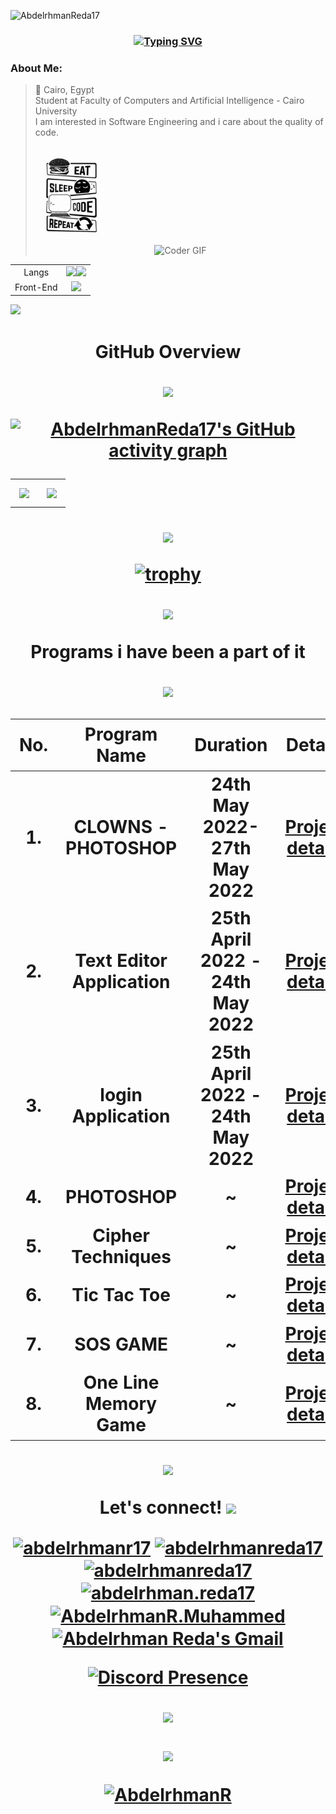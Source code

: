 <p align="left"> <img src="https://komarev.com/ghpvc/?username=AbdelrhmanReda17&label=Profile%20views&color=0e75b6&style=flat" alt="AbdelrhmanReda17" /> </p>

<h3 align="center">
  
[![Typing SVG](https://readme-typing-svg.herokuapp.com?font=Vujahday+Script&size=40&color=000000&center=true&vCenter=true&width=600&lines=Welcome+to+Abdelrhman's+Github)](https://git.io/typing-svg)</h3>

<h3 align="left">About Me:</h3>
  
>  🏫 Cairo, Egypt</br>
>  Student at Faculty of Computers and Artificial Intelligence - Cairo University</br>
>  I am interested in Software Engineering and i care about the quality of code.</br>
>  <p align = "center"><img src="https://github.com/Jaideep25-tech/Jaideep25-tech/blob/main/assests/code.gif"/> </br>
> <img alt="Coder GIF" height=250 width=350 src="https://images.squarespace-cdn.com/content/v1/5769fc401b631bab1addb2ab/1541580611624-TE64QGKRJG8SWAIUS7NS/ke17ZwdGBToddI8pDm48kPoswlzjSVMM-SxOp7CV59BZw-zPPgdn4jUwVcJE1ZvWQUxwkmyExglNqGp0IvTJZamWLI2zvYWH8K3-s_4yszcp2ryTI0HqTOaaUohrI8PI6FXy8c9PWtBlqAVlUS5izpdcIXDZqDYvprRqZ29Pw0o/coding-freak.gif" />

<table align="center">
<tbody>
<tr>
<td style="text-align:center">Langs</td>
<td style="text-align:center"><img src="https://img.shields.io/badge/C%2B%2B-00599C?style=for-the-badge&logo=c%2B%2B&&logoColor=white"><img src="https://img.shields.io/badge/Python-FFD43B?style=for-the-badge&logo=python&logoColor=blue"></td>
</tr>
<tr>
<td style="text-align:center">Front-End</td>
<td style="text-align:center"><img src="https://img.shields.io/badge/Qt-1572B6?style=for-the-badge&logo=qt&logoColor=Green"></td>
</tr>
</tbody>
</table>


![](https://user-images.githubusercontent.com/73097560/115834477-dbab4500-a447-11eb-908a-139a6edaec5c.gif)


<h1 align="center"> GitHub Overview 
  
![](https://user-images.githubusercontent.com/73097560/115834477-dbab4500-a447-11eb-908a-139a6edaec5c.gif)


[![AbdelrhmanReda17's GitHub activity graph](https://activity-graph.herokuapp.com/graph?username=AbdelrhmanReda17&theme=xcode)](https://github.com/AbdelrhmanReda17)

<table>
<tr>
<td>
<img src="https://github-readme-stats.vercel.app/api?username=AbdelrhmanReda17&include_all_commits=true&count_private=true&show_icons=true&line_height=20&theme=tokyonight"/>
<td><img src="https://github-readme-stats.vercel.app/api/top-langs?username=AbdelrhmanReda17&show_icons=true&locale=en&layout=compact&theme=tokyonight" />
</td>
</tr>
</table>
<p align="center">
<img align="center" src="https://github-readme-streak-stats.herokuapp.com/?user=AbdelrhmanReda17&theme=tokyonight" />
</p>


  
[![trophy](https://github-profile-trophy.vercel.app/?username=AbdelrhmanReda17&theme=tokyonight)](https://github.com/ryo-ma/github-profile-trophy)
  
  
  ![](https://user-images.githubusercontent.com/73097560/115834477-dbab4500-a447-11eb-908a-139a6edaec5c.gif)

 Programs i have been a part of it
  
![](https://user-images.githubusercontent.com/73097560/115834477-dbab4500-a447-11eb-908a-139a6edaec5c.gif)

| No. | Program Name                                                               | Duration                     | Details                                                                                                          |
| --- | -------------------------------------------------------------------------- | ---------------------------- | ---------------------------------------------------------------------------------------------------------------- |
| 1.  | CLOWNS - PHOTOSHOP     | 24th May 2022- 27th May 2022 | <a href="https://github.com/AbdelrhmanReda17/CLOWNS-PHOTOSHOP/">Project details</a> |
| 2.  | Text Editor Application | 25th April 2022 - 24th May 2022  | <a href="https://github.com/AbdelrhmanReda17/Text-Editor-Program/">Project details</a>      |
| 3.  | login Application | 25th April 2022 - 24th May 2022  | <a href="https://github.com/AbdelrhmanReda17/Login-Application-Program/">Project details</a>      |
| 4.  | PHOTOSHOP | ~  | <a href="https://github.com/AbdelrhmanReda17/PHOTOSHOP/">Project details</a>      |
| 5.  | Cipher Techniques | ~  | <a href="https://github.com/AbdelrhmanReda17/Cipher-Techniques/">Project details</a>      |
| 6.  | Tic Tac Toe | ~  | <a href="https://github.com/AbdelrhmanReda17/Tic-Tac-Toe/">Project details</a>      |
| 7.  | SOS GAME | ~  | <a href="https://github.com/AbdelrhmanReda17/SOS-GUI-GAME/">Project details</a>      |
| 8.  | One Line Memory Game | ~  | <a href="https://github.com/AbdelrhmanReda17/One-Line-Memory-Game/">Project details</a>      |
 </div>

![](https://user-images.githubusercontent.com/73097560/115834477-dbab4500-a447-11eb-908a-139a6edaec5c.gif)

Let's connect! <img src='https://raw.githubusercontent.com/ShahriarShafin/ShahriarShafin/main/Assets/handshake.gif' width="70px">

<p align="center">
    
<a href="https://twitter.com/abdelrhmanr17" target="blank"><img align="center" src="https://raw.githubusercontent.com/rahuldkjain/github-profile-readme-generator/master/src/images/icons/Social/twitter.svg" alt="abdelrhmanr17" height="30" width="40" /></a>
<a href="https://www.linkedin.com/in/abdelrhman-reda-092b14224/" target="blank"><img align="center" src="https://raw.githubusercontent.com/rahuldkjain/github-profile-readme-generator/master/src/images/icons/Social/linked-in-alt.svg" alt="abdelrhmanreda17" height="30" width="40" /></a>
<a href="https://fb.com/abdelrhmanreda17" target="blank"><img align="center" src="https://raw.githubusercontent.com/rahuldkjain/github-profile-readme-generator/master/src/images/icons/Social/facebook.svg" alt="abdelrhmanreda17" height="30" width="40" /></a>
<a href="https://instagram.com/abdelrhman.reda17" target="blank"><img align="center" src="https://raw.githubusercontent.com/rahuldkjain/github-profile-readme-generator/master/src/images/icons/Social/instagram.svg" alt="abdelrhman.reda17" height="30" width="40" /></a>
<a href="https://codeforces.com/profile/AbdelrhmanR.Muhammed" target="blank"><img align="center" src="https://raw.githubusercontent.com/rahuldkjain/github-profile-readme-generator/master/src/images/icons/Social/codeforces.svg" alt="AbdelrhmanR.Muhammed" height="30" width="40" /></a>
<a href="mailto:abdelrhmanrmuhammed@gmail.com">
<img align="center" alt="Abdelrhman Reda's Gmail" width="30" src="https://cdn.jsdelivr.net/npm/simple-icons@v3/icons/gmail.svg" /></a>
  
 [![Discord Presence](https://lanyard.cnrad.dev/api/908706349020508211)](https://discord.com/users/908706349020508211)

![](https://user-images.githubusercontent.com/73097560/115834477-dbab4500-a447-11eb-908a-139a6edaec5c.gif)


<div align="center">
<a href="https://github.com/AbdelrhmanReda17">
  
<img src="https://readme-typing-svg.herokuapp.com?font=Algerian&color=%237FE997&size=25&center=true&lines=Support+Me+On"></a>
  
  
  <p><a href="https://www.buymeacoffee.com/AbdelrhmanR"> <img align="center" src="https://cdn.buymeacoffee.com/buttons/v2/default-yellow.png" height="50" width="210" alt="AbdelrhmanR" /></a></p><br><br>
  
</div>


